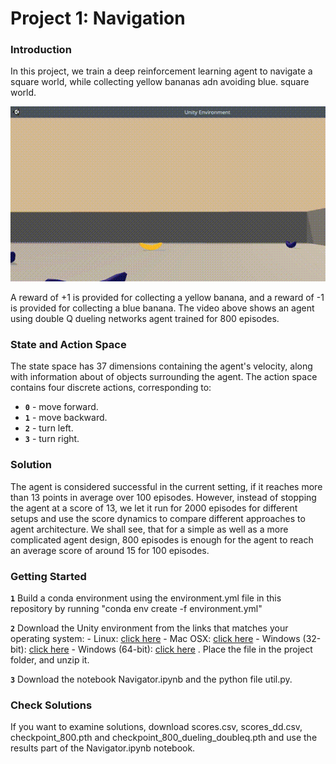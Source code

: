 [//]: # (Image References)

[image1]: https://github.com/aldebaransearch/udacity_drl/blob/main/yellow_bananas_step_800.gif "Trained Agent"

# Project 1: Navigation

### Introduction

In this project, we train a deep reinforcement learning agent to navigate a square world, while collecting yellow bananas adn avoiding blue. square world.  

![Trained Agent][image1]

A reward of +1 is provided for collecting a yellow banana, and a reward of -1 is provided for collecting a blue banana.  The video above shows an agent using double Q dueling networks agent trained for 800 episodes.  

### State and Action Space
The state space has 37 dimensions containing the agent's velocity, along with information about of objects surrounding the agent. The action space contains four discrete actions, corresponding to:
- **`0`** - move forward.
- **`1`** - move backward.
- **`2`** - turn left.
- **`3`** - turn right.

### Solution
The agent is considered successful in the current setting, if it reaches more than 13 points in average over 100 episodes. However, instead of stopping the agent at a score of 13, we let it run for 2000 episodes for different setups and use the score dynamics to compare different approaches to agent architecture. We shall see, that for a simple as well as a more complicated agent design, 800 episodes is enough for the agent to reach an average score of around 15 for 100 episodes.

### Getting Started
**`1`** Build a conda environment using the environment.yml file in this repository by running "conda env create -f environment.yml"

**`2`** Download the Unity environment from the links that matches your operating system:
    - Linux: [click here](https://s3-us-west-1.amazonaws.com/udacity-drlnd/P1/Banana/Banana_Linux.zip)
    - Mac OSX: [click here](https://s3-us-west-1.amazonaws.com/udacity-drlnd/P1/Banana/Banana.app.zip)
    - Windows (32-bit): [click here](https://s3-us-west-1.amazonaws.com/udacity-drlnd/P1/Banana/Banana_Windows_x86.zip)
    - Windows (64-bit): [click here](https://s3-us-west-1.amazonaws.com/udacity-drlnd/P1/Banana/Banana_Windows_x86_64.zip)
. Place the file in the project folder, and unzip it.

**`3`** Download the notebook Navigator.ipynb and the python file util.py.

### Check Solutions
If you want to examine solutions, download scores.csv, scores_dd.csv, checkpoint_800.pth and checkpoint_800_dueling_doubleq.pth and use the results part of the Navigator.ipynb notebook.


